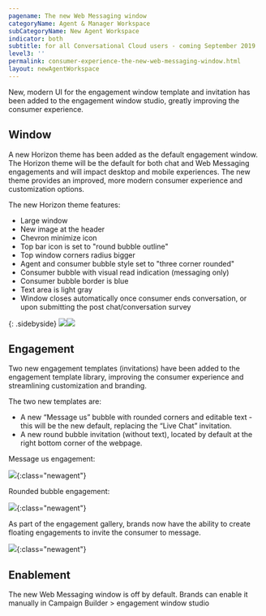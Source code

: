 ```yaml
---
pagename: The new Web Messaging window
categoryName: Agent & Manager Workspace
subCategoryName: New Agent Workspace
indicator: both
subtitle: for all Conversational Cloud users - coming September 2019
level3: ''
permalink: consumer-experience-the-new-web-messaging-window.html
layout: newAgentWorkspace
---
```


New, modern UI for the engagement window template and invitation has been added to the engagement window studio, greatly improving the consumer experience.

## Window

A new Horizon theme has been added as the default engagement window. The Horizon theme will be the default for both chat and Web Messaging engagements and will impact desktop and mobile experiences. The new theme provides an improved, more modern consumer experience and customization options.

The new Horizon theme features:
* Large window
* New image at the header
* Chevron minimize icon
* Top bar icon is set to "round bubble outline"
* Top window corners radius bigger
* Agent and consumer bubble style set to "three corner rounded"
* Consumer bubble with visual read indication (messaging only)
* Consumer bubble border is blue
* Text area is light gray
* Window closes automatically once consumer ends conversation, or upon submitting the post chat/conversation survey

{: .sidebyside}
![](//ce-sr.s3.eu-west-1.amazonaws.com/knowledge/img/week-of-august-5th-3.png)![](//ce-sr.s3.eu-west-1.amazonaws.com/knowledge/img/week-of-august-5th-4.png)

## Engagement

Two new engagement templates (invitations) have been added to the engagement template library, improving the consumer experience and streamlining customization and branding.

The two new templates are:
* A new “Message us” bubble with rounded corners and editable text - this will be the new default, replacing the “Live Chat” invitation.
* A new round bubble invitation (without text), located by default at the right bottom corner of the webpage.

Message us engagement:

![](//ce-sr.s3.eu-west-1.amazonaws.com/knowledge/img/week-of-august-5th-8.png){:class="newagent"}

Rounded bubble engagement:

![](//ce-sr.s3.eu-west-1.amazonaws.com/knowledge/img/week-of-august-5th-7.png){:class="newagent"}

As part of the engagement gallery, brands now have the ability to create floating engagements to invite the consumer to message.

![](//ce-sr.s3.eu-west-1.amazonaws.com/knowledge/img/week-of-august-5th-16.png){:class="newagent"}

## Enablement

The new Web Messaging window is off by default. Brands can enable it manually in Campaign Builder > engagement window studio
